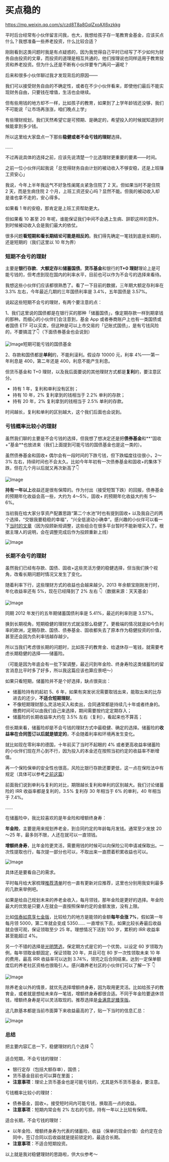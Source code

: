 # 买点稳的

https://mp.weixin.qq.com/s/czd8T8a8GqIZxoAX6xzkkg

平时后台经常有小伙伴留言问我，也大，我想给孩子存一笔教育金基金，应该买点什么？我想准备一些养老投资，什么比较合适？

刚刚看到这类问题时我是有点疑惑的，因为我觉得自己平时已经写了不少如何为财务自由投资的文章，而投资的道理是相互共通的，他们按理说也同样适用于教育投资和养老投资。但为什么还是不断有小伙伴要专门再问一遍呢？

后来和很多小伙伴聊过我才发现背后的原因——

我们可以接受财务自由的不确定性，或者在不少小伙伴看来，即使他们最后不能实现财务自由，只要钱在增值，生活也会继续。

但有些用钱的地方却不一样，比如孩子的教育，如果到了上学年龄钱还没够，我们不可能说「让市场再涨涨，咱们晚点上学」

有些理财规划，我们天然希望它是可预期、是确定的，希望投入的时候就知道到时候能拿到多少钱。

所以这里给大家盘点一下那些**稳健或者不会亏钱的理财**选择。

……

不过再说具体的选择之前，应该先说清楚一个比选理财更重要的要素——时间。

之前一位小伙伴问起我说「总觉得财务自由计划的被动收入不够安稳，还是上班赚工资安心」

我说，今年上半年我运气不好急性阑尾炎紧急住院了 2 天。但如果当时不是住院 2 天，而是生病住院 2 个月，上班工资还安心吗？显然不能。但我的被动收入却是谁也拿不走的，安心得多。

如果看 1 年的安稳，那肯定是上班工资帮助更大。

但如果看 10 甚至 20 年呢，谁能保证我们中间不会遇上生病、辞职这样的意外，到时候被动收入会是我们最大的依仗。

很多问题**看短期和看长期结论可能是相反的**。我们得先确定一笔钱到底是长期的，还是短期的（我们这里以 10 年为界）

### 短期不会亏的理财

主要是**银行存款**、**大额定存**和**储蓄国债**。**货币基金**和银行的**T+0 理财**理论上是可能亏钱的，但考虑到现在国内的利率水平，目前也可以作为不会亏的选择来看待。

我想这些小伙伴们应该都很熟悉了。看了一下目前的数据，三年期大额定存利率在 3.3% 左右，今年最近几期的三年国债利率是 3.4%，五年国债是 3.57%。

说起这些短期不会亏的理财，有两个要注意的点：

1、我们这里说的国债都是在银行买的那种「储蓄国债」，像定期存款一样到期拿钱的那种。而细心的小伙伴们会注意到，基金 App 或者券商账户上也有一类国债或者国债 ETF 可以买卖，但这种是可以上市交易的「记账式国债」，是有亏钱风险的，不要搞混了👇（下面债券基金也会说到）

![Image](https://mmbiz.qpic.cn/mmbiz_png/xd1hVMKQsAEiaXGy9aftRytWk7icluYefBab8wSRG5qibftIFMLK6LHoGmbe4kibDzYWv4MiaUs9USvZ5H9hsicLr7Zg/640?wx_fmt=png&tp=webp&wxfrom=5&wx_lazy=1&wx_co=1)短期可能亏钱的国债基金

2、存款和国债都是**单利**的，不能利滚利。假设存 10000 元，利率 4%——第一年利息是 400，第二年还是 400，利息不能产生利息。

但货币基金和 T+0 理财，以及我后面要说的其他理财方式都是**复利**的，要注意区分。

- 持有 1 年，复利和单利没有区别；
- 持有 10 年，2% 复利拿到的钱相当于 2.2% 单利的存款；
- 持有 20 年，2% 复利拿到的钱相当于 2.5% 单利的存款。

时间越长，复利和单利的区别越大，这个我们后面也会说到。

### 亏钱概率比较小的理财

虽然我们聊的主要是不会亏钱的选择，但我想了想决定还是把**债券基金**和**“固收+”基金**也放进来（我们上面提到可能亏钱的国债基金也是这一类的）。

虽然债券基金和固收+ 偶尔会有一段时间的下跌亏钱，但下跌幅度往往很小，2～3% 左右，持续时间也不会太久。比如今年年初有一次债券基金和固收+的集体下跌，但在几个月以后就又再次新高了👇

![Image](https://mmbiz.qpic.cn/mmbiz_png/xd1hVMKQsAEiaXGy9aftRytWk7icluYefBDc5OmOq331rRD15vLeInrQ6xFUNum3C9R3Eutbcms68xQZ9lXibNEFw/640?wx_fmt=png&tp=webp&wxfrom=5&wx_lazy=1&wx_co=1)

**持有一年以上**收益还是很有保障的。作为付出（接受短暂下跌）的回报，债券基金的预期年化收益会高一些，大约为 4～5%，固收+ 的预期年化收益大约有 5～6%。

当初我在给大家分享资产配置思路“第二个水池”时也有提到固收+ 以及我自己的两个选择，“交银我要稳稳的幸福”，“兴全低波动小确幸”。感兴趣的小伙伴可以看一下[当时的文章](http://mp.weixin.qq.com/s?__biz=MzUzNjE3NzQ3Nw==&mid=2247489763&idx=1&sn=905a77add49fd26d68a0f936ffbf43e3&chksm=fafb66c9cd8cefdf736287421921ed3c154bffe93af685b2fd1bb349599ed9b218e7bcf94910&scene=21#wechat_redirect)（因为投顾新规调整，这些组合在很多平台暂时不能新增买入了。根据主理人的说明，会在调整完成后作为投顾重新上线）

![Image](https://mmbiz.qpic.cn/mmbiz_png/xd1hVMKQsAEiaXGy9aftRytWk7icluYefBbibVxpyhbBNUX4XZJRYQoLjSWrF3xNZukoicjw3xHaFkXCibOKibrVytTw/640?wx_fmt=png&tp=webp&wxfrom=5&wx_lazy=1&wx_co=1)

### 长期不会亏的理财

虽然我们已经有存款、国债、固收+这些灵活方便的稳健选择，但当我们换个视角，改看长期问题时情况又发生了变化。

随着利率下行，这些理财方式的收益也会越来越少。2013 年余额宝刚刚发行时，年化收益率还有 5%，现在已经降到了 2% 左右 👇（数据来源：天天基金）

![Image](https://mmbiz.qpic.cn/mmbiz_png/xd1hVMKQsAEiaXGy9aftRytWk7icluYefBtJcUUPh3icWlFfw8cJXIlCLUpsC42WTib2qdlmsYA06ZS3dlM5z3CcQA/640?wx_fmt=png&tp=webp&wxfrom=5&wx_lazy=1&wx_co=1)

同期 2012 年发行的五年期储蓄国债利率是 5.41%，最近的利率则是 3.57%。

换到长期视角，短期稳健的理财方式就没那么稳健了。更极端的情况就是如今负利率的欧洲，定期存款、国债、债券基金、固收都失去了原本作为稳健投资的价值，甚至还会因为负利率钱越存越少。

所以当我们考虑很长期的问题时，比如孩子的教育金、给退休存一笔钱，就需要考虑长期稳健的选择——储蓄险。

（可能是因为年底会有一批下架调整，最近问到年金险、终身寿险这类储蓄险的留言消息比平时多了好多，所以我这篇应该也算应景吧～）

如果只看短期，储蓄险并不是个好选择，缺点很突出：

- 储蓄险持有的起初 5、6 年，如果有突发状况需要取钱出来，能取出来的比存进去的还少，**不适合短期理财**。
- 不像短期理财那么灵活地买入和卖出，合同通常都是持续几十年或者终身的。缴费时间可以由我们自己来选择，期间需要按约定定期存入；
- 储蓄险的长期收益率大约在 3.5% 左右（复利），看起来也不算高；

但长期来看，储蓄险却是不会亏钱的理财方式中最稳健、确定的选择。储蓄险的**收益率在合同签订以后就是锁定的**，不会随着利率和环境再发生变化。

就比如现在零利率的德国，十年前买了当时不起眼的 4% 或者更高收益率储蓄险的小伙伴们现在开心到不行，因为投入的本金还在按照当初约定的收益率不断增值。

再一个保险保单的安全性也很高，风险比银行存款还要更低，这一点在保险法中有规定（具体可以参考[之前这篇](https://mp.weixin.qq.com/s?__biz=MzUzNjE3NzQ3Nw==&mid=2247486656&idx=1&sn=9093044d5d4592c5f3b65e8fec77fe55&scene=21#wechat_redirect)）

前面我们说到单利与复利的对比，期限越长复利和单利的区别越大。我们讨论储蓄险的 IRR 收益率都是复利的，3.5% 复利存 30 年相当于 6% 的单利，40 年相当于 7.4%。

……

在储蓄险中，我比较喜欢的是年金险和增额终身寿：

**年金险**，主要是用来规划养老金，到合同约定的年龄每月发钱。通常至少发放 20～25 年，最多则不限，人还在就可以一直领钱。

**增额终身寿**，比年金险更灵活，需要用钱的时候可以向保险公司申请减保取出。一次性提取也行，每次提一部分也可以，不取出来一直攒着积累收益也可以。

![Image](https://mmbiz.qpic.cn/mmbiz_png/xd1hVMKQsAEiaXGy9aftRytWk7icluYefBBSDttcgApTmFX8MX56KMhz5MeIYJKFK9qvzBAWZhm1xpf8Hp94zbXw/640?wx_fmt=png&tp=webp&wxfrom=5&wx_lazy=1&wx_co=1)

具体还是要看自己的需求。

平时每月给大家梳理[推荐清单](http://mp.weixin.qq.com/s?__biz=MzUzNjE3NzQ3Nw==&mid=2247489914&idx=1&sn=8bf62296e34162d96c58ad19c78ef3ab&chksm=fafb6750cd8cee468667a0799a23ae4af0f155a1e5ca152845b08708fedb7fefba4172780283&scene=21#wechat_redirect)时也一直有更新对应推荐，这里也分别用我安利最多的几款来举例吧。

如果是给自己规划未来的养老金收入，每月领钱，那年金险是更好的选择。年金险最大的优势是只要人在就会一直按照保单约定的金额发放，没有上限。

比如[信泰如意享七金版](https://mp.weixin.qq.com/s/czd8T8a8GqIZxoAX6xzkkg)，比较给力的地方是能领的金额**每年会涨 7%**，假如第一年每月领 5000，第二年就会变成 5350…… 一直增长下去，如果比较长寿最后收益就会很可观，保证领取至少 25 年。理想情况下活到 100 岁，累积的 IRR 收益率甚至能超过 4%。

另一个不错的选择是[光明慧选](https://mp.weixin.qq.com/s/czd8T8a8GqIZxoAX6xzkkg)，保定期方式是它的一个优势。以设定 60 岁领取为例，每年领取金额固定，保证领取 20 年，并且可在 80 岁一次性领取未来 10 年的费用，最高 IRR 收益率可以达到 3.74%，领完之后合同结束。达到一定保单额度后的养老社区资格也很吸引人。感兴趣养老社区的小伙伴们可以了解一下 👇

![Image](https://mmbiz.qpic.cn/mmbiz_png/xd1hVMKQsAEiaXGy9aftRytWk7icluYefBZPl0rbibkJ7hibJYgYt05EQRVR5zV8OialZU3EpjTvqFsGK18cxPhPosQ/640?wx_fmt=png&tp=webp&wxfrom=5&wx_lazy=1&wx_co=1)

除养老金以外的情景，就优先选择增额终身寿，因为取用更灵活。比如给孩子的教育金，或者就是想给未来存一笔钱，增额终身寿都很合适。不同于年金险要退休领钱，增额终身寿是可以灵活取现的。推荐选择是[金满意足臻享版](https://mp.weixin.qq.com/s/czd8T8a8GqIZxoAX6xzkkg)。

这几款基本都是当前市面算下来收益最高的了，贴一下当时的信息汇总：

![Image](https://mmbiz.qpic.cn/mmbiz_png/xd1hVMKQsAEiaXGy9aftRytWk7icluYefB664MxxrtQHGJ6NwTp638ZBcD3DM6cRMGicTyoQEmuA2RIO5hTtXWC3Q/640?wx_fmt=png&tp=webp&wxfrom=5&wx_lazy=1&wx_co=1)

### 总结 

把主要内容汇总一下，稳健理财的几个选择 👇

适合短期，不会亏钱的理财：

- 银行定存（包括大额存单），国债；
- 货币基金目前也可以算在里面；
- **注意事项**：理论上货币基金也是可能亏钱的，尤其是外币货币基金，要注意。

亏钱概率比较小的理财：

- 债券基金，固收+。接受短时间内可能亏钱，换取高一点的收益。
- **注意事项**：短期内常会有 2% 左右的亏损，持有一年以上比较有保障。

适合长期，不会亏钱的理财：

- 以年金险、增额终身寿为代表的储蓄险，收益（保单的现金价值）会约定在合同中，签订合同以后收益就是提前锁定的，最适合长期。
- **注意事项**：不适合短期投资。

以上就是我对稳健理财的思路啦，供大伙参考～